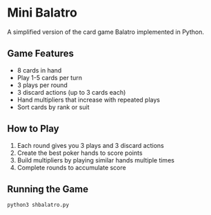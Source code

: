 # Mini Balatro

A simplified version of the card game Balatro implemented in Python.

## Game Features
- 8 cards in hand
- Play 1-5 cards per turn
- 3 plays per round
- 3 discard actions (up to 3 cards each)
- Hand multipliers that increase with repeated plays
- Sort cards by rank or suit

## How to Play
1. Each round gives you 3 plays and 3 discard actions
2. Create the best poker hands to score points
3. Build multipliers by playing similar hands multiple times
4. Complete rounds to accumulate score

## Running the Game
```python
python3 shbalatro.py
